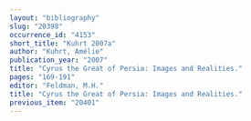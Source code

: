```yaml
---
layout: "bibliography"
slug: "20398"
occurrence_id: "4153"
short_title: "Kuhrt 2007a"
author: "Kuhrt, Amélie"
publication_year: "2007"
title: "Cyrus the Great of Persia: Images and Realities."
pages: "169-191"
editor: "Feldman, M.H."
title: "Cyrus the Great of Persia: Images and Realities."
previous_item: "20401"
---
```

